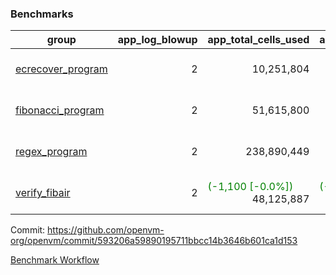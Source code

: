 ### Benchmarks
| group | app_log_blowup | app_total_cells_used | app_total_cycles | app_total_proof_time_ms | leaf_log_blowup | leaf_total_cells_used | leaf_total_cycles | leaf_total_proof_time_ms | max_segment_length | instance | alloc |
|---|---|---|---|---|---|---|---|---|---|---|---|
| [ ecrecover_program ](https://github.com/openvm-org/openvm/blob/gh-pages/benchmarks/individual/ecrecover-593206a59890195711bbcc14b3646b601ca1d153.md) | <div style='text-align: right'> 2 </div>  | <div style='text-align: right'> 10,251,804 </div>  | <div style='text-align: right'> 195,066 </div>  | <span style='color: green'>(-73.0 [-3.5%])</span><div style='text-align: right'> 2,027.0 </div>  | <div style='text-align: right'> - </div>  | <div style='text-align: right'> - </div>  | <div style='text-align: right'> - </div>  | <div style='text-align: right'> - </div>  | 1048476 | 64cpu-linux-arm64 | mimalloc |
| [ fibonacci_program ](https://github.com/openvm-org/openvm/blob/gh-pages/benchmarks/individual/fibonacci-593206a59890195711bbcc14b3646b601ca1d153.md) | <div style='text-align: right'> 2 </div>  | <div style='text-align: right'> 51,615,800 </div>  | <div style='text-align: right'> 3,000,274 </div>  | <span style='color: red'>(+30.0 [+0.5%])</span><div style='text-align: right'> 5,612.0 </div>  | <div style='text-align: right'> - </div>  | <div style='text-align: right'> - </div>  | <div style='text-align: right'> - </div>  | <div style='text-align: right'> - </div>  | 1048476 | 64cpu-linux-arm64 | mimalloc |
| [ regex_program ](https://github.com/openvm-org/openvm/blob/gh-pages/benchmarks/individual/regex-593206a59890195711bbcc14b3646b601ca1d153.md) | <div style='text-align: right'> 2 </div>  | <div style='text-align: right'> 238,890,449 </div>  | <div style='text-align: right'> 8,381,808 </div>  | <span style='color: red'>(+84.0 [+0.5%])</span><div style='text-align: right'> 17,283.0 </div>  | <div style='text-align: right'> - </div>  | <div style='text-align: right'> - </div>  | <div style='text-align: right'> - </div>  | <div style='text-align: right'> - </div>  | 1048476 | 64cpu-linux-arm64 | mimalloc |
| [ verify_fibair ](https://github.com/openvm-org/openvm/blob/gh-pages/benchmarks/individual/verify_fibair-593206a59890195711bbcc14b3646b601ca1d153.md) | <div style='text-align: right'> 2 </div>  | <span style='color: green'>(-1,100 [-0.0%])</span><div style='text-align: right'> 48,125,887 </div>  | <span style='color: green'>(-108 [-0.0%])</span><div style='text-align: right'> 397,094 </div>  | <span style='color: green'>(-2.0 [-0.1%])</span><div style='text-align: right'> 3,101.0 </div>  | <div style='text-align: right'> - </div>  | <div style='text-align: right'> - </div>  | <div style='text-align: right'> - </div>  | <div style='text-align: right'> - </div>  | 1048476 | 64cpu-linux-arm64 | mimalloc |


Commit: https://github.com/openvm-org/openvm/commit/593206a59890195711bbcc14b3646b601ca1d153

[Benchmark Workflow](https://github.com/openvm-org/openvm/actions/runs/12313620489)
